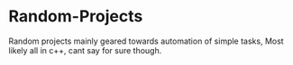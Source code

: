 # Random-Projects
Random projects mainly geared towards automation of simple tasks, Most likely all in c++, cant say for sure though.
